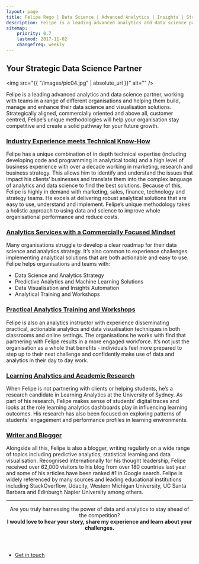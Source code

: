 ```yaml
---
layout: page
title: Felipe Rego | Data Science | Advanced Analytics | Insights | Strategy | feliperego.com.au
description: Felipe is a leading advanced analytics and data science partner, helping teams build, manage and enhance their data science and visualisation solutions in a strategically-aligned, commercially-oriented and customer-centred way.
sitemap:
    priority: 0.7
    lastmod: 2017-11-02
    changefreq: weekly
---
```

## Your Strategic Data Science Partner

<span class="image left"><img src="{{ "/images/pic04.jpg" | absolute_url }}" alt="" /></span>

Felipe is a leading advanced analytics and data science partner, working with teams in a range of different organisations and helping them build, manage and enhance their data science and visualisation solutions. Strategically aligned, commercially oriented and above all, customer centred, Felipe’s unique methodologies will help your organisation stay competitive and create a solid pathway for your future growth.

<h3><a href="{{ "/services/" | absolute_url }}">Industry Experience meets Technical Know-How</a></h3>
Felipe has a unique combination of in depth technical expertise (including developing code and programming in analytical tools) and a high level of business experience with over a decade working in marketing, research and business strategy. This allows him to identify and understand the issues that impact his clients’ businesses and translate them into the complex language of analytics and data science to find the best solutions. Because of this, Felipe is highly in demand with marketing, sales, finance, technology and strategy teams. He excels at delivering robust analytical solutions that are easy to use, understand and implement. Felipe’s unique methodology takes a holistic approach to using data and science to improve whole organisational performance and reduce costs. 

<h3><a href="{{ "/services/" | absolute_url }}">Analytics Services with a Commercially Focused Mindset</a></h3>
Many organisations struggle to develop a clear roadmap for their data science and analytics strategy. It’s also common to experience challenges implementing analytical solutions that are both actionable and easy to use. Felipe helps organisations and teams with:

<ul>
	<li>Data Science and Analytics Strategy</li>
	<li>Predictive Analytics and Machine Learning Solutions</li>
	<li>Data Visualisation and Insights Automation</li>
	<li>Analytical Training and Workshops</li>
</ul>

<h3><a href="{{ "/services/" | absolute_url }}">Practical Analytics Training and Workshops</a></h3>
Felipe is also an analytics instructor with experience disseminating practical, actionable analytics and data visualisation techniques in both classrooms and online settings. The organisations he works with find that partnering with Felipe results in a more engaged workforce. It’s not just the organisation as a whole that benefits - individuals feel more prepared to step up to their next challenge and confidently make use of data and analytics in their day to day work. 

<h3><a href="{{ "/services/" | absolute_url }}">Learning Analytics and Academic Research</a></h3>
When Felipe is not partnering with clients or helping students, he’s a research candidate in Learning Analytics at the University of Sydney. As part of his research, Felipe makes sense of students’ digital traces and looks at the role learning analytics dashboards play in influencing learning outcomes. His research has also been focused on exploring patterns of students' engagement and performance profiles in learning environments.

<h3><a href="{{ "/blog/" | absolute_url }}">Writer and Blogger</a></h3>
Alongside all this, Felipe is also a blogger, writing regularly on a wide range of topics including predictive analytics, statistical learning and data visualisation. Recognised internationally for his thought leadership, Felipe received over 62,000 visitors to his blog from over 180 countries last year and some of his articles have been ranked #1 in Google search. Felipe is widely referenced by many sources and leading educational institutions including StackOverflow, Udacity, Western Michigan University, UC Santa Barbara and Edinburgh Napier University among others.

<!--
<span class="image left"><img src="{{ "/images/pic05.jpg" | absolute_url }}" alt="" /></span>

On social media, we may share our own thoughts and advance our image notwithstanding spreading musings for different associations and affiliations. With such a critical number of associations with people and relationship on social media, our experience can be over-burden with a considerable measure of information.
-->

<hr>
<header class="major">

Are you truly harnessing the power of data and analytics to stay ahead of the competition?
<br>
<strong>I would love to hear your story, share my experience and learn about your challenges.</strong>

</header>


<ul class="actions fit small">
	<li><a href="mailto:felipe@feliperego.com.au" class="button special fit big">Get in touch</a></li>
</ul>

<!-- Go to www.addthis.com/dashboard to customize your tools --> <script type="text/javascript" src="//s7.addthis.com/js/300/addthis_widget.js#pubid=ra-5a5754f09a4aa453"></script>
